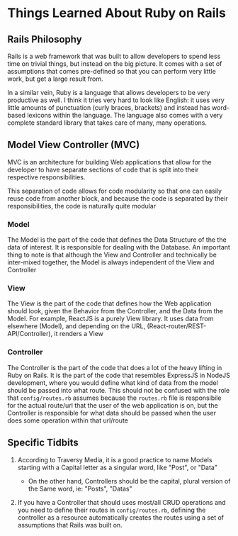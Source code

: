 # Things Learned About Ruby on Rails

## Rails Philosophy

Rails is a web framework that was built to allow developers to spend less time on trivial things, but instead on the big picture. It comes with a set of assumptions that comes pre-defined so that you can perform very little work, but get a large result from. 

In a similar vein, Ruby is a language that allows developers to be very productive as well. I think it tries very hard to look like English: it uses very little amounts of punctuation (curly braces, brackets) and instead has word-based lexicons within the language. The language also comes with a very complete standard library that takes care of many, many operations.

## Model View Controller (MVC)

MVC is an architecture for building Web applications that allow for the developer to have separate sections of code that is split into their respective responsibilities.

This separation of code allows for code modularity so that one can easily reuse code from another block, and because the code is separated by their responsibilities, the code is naturally quite modular

### Model

The Model is the part of the code that defines the Data Structure of the the data of interest. It is responsible for dealing with the Database. An important thing to note is that although the View and Controller and technically be inter-mixed together, the Model is always independent of the View and Controller

### View

The View is the part of the code that defines how the Web application should look, given the Behavior from the Controller, and the Data from the Model. For example, ReactJS is a purely View library. It uses data from elsewhere (Model), and depending on the URL, (React-router/REST-API/Controller), it renders a View

### Controller

The Controller is the part of the code that does a lot of the heavy lifting in Ruby on Rails. It is the part of the code that resembles ExpressJS in NodeJS development, where you would define what kind of data from the model should be passed into what route. This should not be confused with the role that `config/routes.rb` assumes because the `routes.rb` file is responsibile for the actual route/url that the user of the web application is on, but the Controller is responsible for what data should be passed when the user does some operation within that url/route

## Specific Tidbits

1. According to Traversy Media, it is a good practice to name Models starting with a Capital letter as a singular word, like "Post", or "Data"

    - On the other hand, Controllers should be the capital, plural version of the Same word, ie: "Posts", "Datas"

2. If you have a Controller that should uses most/all CRUD operations and you need to define their routes in `config/routes.rb`, defining the controller as a resource automatically creates the routes using a set of assumptions that Rails was built on.


